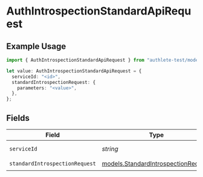 # AuthIntrospectionStandardApiRequest

## Example Usage

```typescript
import { AuthIntrospectionStandardApiRequest } from "authlete-test/models/operations";

let value: AuthIntrospectionStandardApiRequest = {
  serviceId: "<id>",
  standardIntrospectionRequest: {
    parameters: "<value>",
  },
};
```

## Fields

| Field                                                                               | Type                                                                                | Required                                                                            | Description                                                                         |
| ----------------------------------------------------------------------------------- | ----------------------------------------------------------------------------------- | ----------------------------------------------------------------------------------- | ----------------------------------------------------------------------------------- |
| `serviceId`                                                                         | *string*                                                                            | :heavy_check_mark:                                                                  | A service ID.                                                                       |
| `standardIntrospectionRequest`                                                      | [models.StandardIntrospectionRequest](../../models/standardintrospectionrequest.md) | :heavy_check_mark:                                                                  | N/A                                                                                 |